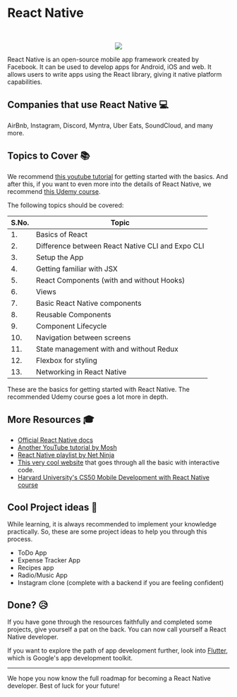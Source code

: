 # React Native
<br>
<p align="center"><img src="https://cloud.netlifyusercontent.com/assets/344dbf88-fdf9-42bb-adb4-46f01eedd629/1accc284-5885-44b9-8538-126c8097c468/reactive-native-preview-opt.png">
<br>

React Native is an open-source mobile app framework created by Facebook. It can be used to develop apps for Android, iOS and web. It allows users to write apps using the React library, giving it native platform capabilities.

## Companies that use React Native :computer:
AirBnb, Instagram, Discord, Myntra, Uber Eats, SoundCloud, and many more.

## Topics to Cover :books:

We recommend [this youtube tutorial](https://www.youtube.com/watch?v=qSRrxpdMpVc) for getting started with the basics. And after this, if you want to even more into the details of React Native, we recommend [this Udemy course](https://www.udemy.com/course/the-complete-react-native-and-redux-course/).

The following topics should be covered: 

|S.No.|Topic|
|----|-----|
|1.|Basics of React|
|2.|Difference between React Native CLI and Expo CLI|
|3.|Setup the App|
|4.|Getting familiar with JSX|
|5.|React Components (with and without Hooks)|
|6.|Views|
|7.|Basic React Native components|
|8.|Reusable Components|
|9.|Component Lifecycle|
|10.|Navigation between screens|
|11.|State management with and without Redux|
|12.|Flexbox for styling|
|13.|Networking in React Native|

These are the basics for getting started with React Native. The recommended Udemy course goes a lot more in depth.

## More Resources :mortar_board:

- [Official React Native docs](https://reactnative.dev/docs/getting-started)
- [Another YouTube tutorial by Mosh](youtube.com/watch?v=0-S5a0eXPoc)
- [React Native playlist by Net Ninja](https://www.youtube.com/playlist?list=PL4cUxeGkcC9ixPU-QkScoRBVxtPPzVjrQ)
- [This very cool website](http://www.reactnativeexpress.com/) that goes through all the basic with interactive code.
- [Harvard University's CS50 Mobile Development with React Native course](https://www.youtube.com/playlist?list=PLhQjrBD2T382gdfveyad09Ierl_3Jh_wR)

## Cool Project ideas :muscle:

While learning, it is always recommended to implement your knowledge practically. So, these are some project ideas to help you through this process.

- ToDo App
- Expense Tracker App
- Recipes app
- Radio/Music App
- Instagram clone (complete with a backend if you are feeling confident)

## Done? :disappointed_relieved:

<!-- Hopefully if you have completed the React Native path, you can call yourself a React Native app developer. If you are looking for more, get into [Flutter](./FLUTTER.md), which is another app development toolkit. -->
If you have gone through the resources faithfully and completed some projects, give yourself a pat on the back. You can now call yourself a React Native developer.

If you want to explore the path of app development further, look into [Flutter](./FLUTTER.md), which is Google's app development toolkit.

<hr>
We hope you now know the full roadmap for becoming a React Native developer. Best of luck for your future!